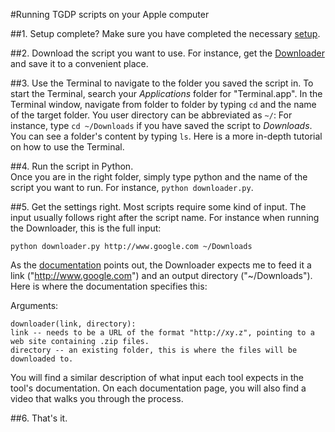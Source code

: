 
#Running TGDP scripts on your Apple computer

##1. Setup complete?
Make sure you have completed the necessary [setup](https://github.com/tgdp/tools/blob/master/setup_mac.MD).

##2. Download the script you want to use. 
For instance, get the [Downloader](https://github.com/tgdp/tgdp/blob/master/summer16/downloader/README.MD) and save it to a convenient place.  

##3. Use the Terminal to navigate to the folder you saved the script in. 
To start the Terminal, search your *Applications* folder for "Terminal.app". 
In the Terminal window, navigate from folder to folder by typing `cd` and the name of the target folder. 
You user directory can be abbreviated as `~/`:
For instance, type `cd ~/Downloads` if you have saved the script to *Downloads*. 
You can see a folder's content by typing `ls`. 
Here is a more in-depth tutorial on how to use the Terminal. 

##4. Run the script in Python.  
Once you are in the right folder, simply type python and the name of the script you want to run. For instance, `python downloader.py`. 

##5. Get the settings right.
Most scripts require some kind of input. 
The input usually follows right after the script name. For instance when running the Downloader, this is the full input:

    python downloader.py http://www.google.com ~/Downloads
 
As the [documentation](https://github.com/tgdp/tgdp/blob/master/summer16/downloader/README.MD) points out, 
the Downloader expects me to feed it a link ("http://www.google.com") and an output directory ("~/Downloads"). 
Here is where the documentation specifies this:

 Arguments:

    downloader(link, directory):
    link -- needs to be a URL of the format "http://xy.z", pointing to a web site containing .zip files. 
    directory -- an existing folder, this is where the files will be downloaded to.

You will find a similar description of what input each tool expects in the tool's documentation. 
On each documentation page, you will also find a video that walks you through the process. 

##6. That's it.  
